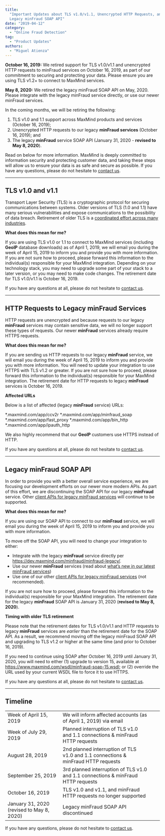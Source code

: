 ```yaml
---
title:
  "Important Updates about TLS v1.0/v1.1, Unencrypted HTTP Requests, and the
  Legacy minFraud SOAP API"
date: "2019-04-12"
category:
  - "Online Fraud Detection"
tag:
  - "Product Updates"
authors:
  - "Miguel Atienza"
---
```


**October 16, 2019:** We retired support for TLS v1.0/v1.1 and unencrypted HTTP
requests to minFraud services on October 16, 2019, as part of our commitment to
securing and protecting your data. Please ensure you are using TLS v1.2+ to
connect to MaxMind services.

**May 8, 2020:** We retired the legacy minFraud SOAP API on May, 2020. Please
integrate with the legacy minFraud service directly, or use our newer minFraud
services.

In the coming months, we will be retiring the following:

<!--lint disable ordered-list-marker-value-->

1. TLS v1.0 and 1.1 support across MaxMind products and services (October 16,
   2019\);
1. Unencrypted HTTP requests to our legacy **minFraud services** (October 16,
   2019\); and
1. The legacy **minFraud** service SOAP API (January 31, 2020 - **revised to May
   8, 2020**).

Read on below for more information. MaxMind is deeply committed to information
security and protecting customer data, and taking these steps will allow us to
ensure your data is as safe and secure as possible. If you have any questions,
please do not hesitate to
[contact us](https://support.maxmind.com/hc/en-us/requests/new/).

***

## TLS v1.0 and v1.1

Transport Layer Security (TLS) is a cryptographic protocol for securing
communications between systems. Older versions of TLS (1.0 and 1.1) have many
serious vulnerabilities and expose communications to the possibility of data
breach. Retirement of older TLS is a
[coordinated effort across many industries](https://blog.pcisecuritystandards.org/are-you-ready-for-30-june-2018-sayin-goodbye-to-ssl-early-tls).

<!--lint disable no-emphasis-as-heading-->

**What does this mean for me?**

If you are using TLS v1.0 or 1.1 to connect to MaxMind services (including
**GeoIP** database downloads) as of April 1, 2019, we will email you during the
week of April 15, 2019 to inform you and provide you with more information. If
you are not sure how to proceed, please forward this information to the
individual(s) responsible for your MaxMind integration. Depending on your
technology stack, you may need to upgrade some part of your stack to a later
version, or you may need to make code changes. The retirement date for TLS
v1.0/v1.1 is October 16, 2019.

If you have any questions at all, please do not hesitate to
[contact us](https://support.maxmind.com/hc/en-us/requests/new/).

***

## HTTP Requests to Legacy minFraud Services

HTTP requests are unencrypted and because requests to our legacy **minFraud**
services may contain sensitive data, we will no longer support these types of
requests. Our newer **minFraud** services already require HTTPS requests.

**What does this mean for me?**

If you are sending us HTTP requests to our legacy **minFraud** service, we will
email you during the week of April 15, 2019 to inform you and provide you with
more information. You will need to update your integration to use HTTPS with TLS
v1.2 or greater. If you are not sure how to proceed, please forward this
information to the individual(s) responsible for your MaxMind integration. The
retirement date for HTTP requests to legacy **minFraud** services is October
16, 2019.

**Affected URLs**

Below is a list of affected (legacy **minFraud** service) URLs:

\*.maxmind.com/app/ccv2r \*.maxmind.com/app/minfraud\_soap
\*.maxmind.com/app/fast\_proxy \*.maxmind.com/app/bin\_http
\*.maxmind.com/app/ipauth\_http

We also highly recommend that our **GeoIP** customers use HTTPS instead of HTTP.

If you have any questions at all, please do not hesitate to
[contact us](https://support.maxmind.com/hc/en-us/requests/new/).

***

## Legacy minFraud SOAP API

In order to provide you with a better overall service experience, we are
focusing our development efforts on our newer more modern APIs. As part of this
effort, we are discontinuing the SOAP API for our legacy **minFraud** service.
Other
[client APIs for legacy minFraud services](https://dev.maxmind.com/minfraud/minfraud-legacy/)
will continue to be supported.

**What does this mean for me?**

If you are using our SOAP API to connect to our **minFraud** service, we will
email you during the week of April 15, 2019 to inform you and provide you with
more information.

To move off the SOAP API, you will need to change your integration to either:

* Integrate with the legacy **minFraud** service directly per
  <https://dev.maxmind.com/minfraud/minfraud-legacy/>.
* Use our newer **minFraud** services (read about
  [what’s new in our latest minFraud services](https://dev.maxmind.com/minfraud/whats-new-in-minfraud-score-and-minfraud-insights/))
* Use one of our other
  [client APIs for legacy minFraud services](https://dev.maxmind.com/minfraud/minfraud-legacy/)
  (not recommended).

If you are not sure how to proceed, please forward this information to the
individual(s) responsible for your MaxMind integration. The retirement date for
the legacy **minFraud** SOAP API is January 31, 2020 (**revised to May 8,
2020**).

**Timing with older TLS retirement**

Please note that the retirement dates for TLS v1.0/v1.1 and HTTP requests to
legacy **minFraud** services are *earlier* than the retirement date for the SOAP
API. As a result, we recommend moving off the legacy minFraud SOAP API and
upgrading to TLS v1.2 or higher at the same time (and prior to October 16,
2019\).

If you need to continue using SOAP after October 16, 2019 until January 31,
2020, you will need to either (1) upgrade to version 15, available at
<https://www.maxmind.com/wsdl/minfraud-soap-15.wsdl>;
or (2) override the URL used by your current WSDL file to force it to use HTTPS.

If you have any questions at all, please do not hesitate to
[contact us](https://support.maxmind.com/hc/en-us/requests/new/).

***

## Timeline

|                                           |                                                                                   |   |   |
| ----------------------------------------- | --------------------------------------------------------------------------------- | - | - |
| Week of April 15, 2019                    | We will inform affected accounts (as of April 1, 2019) via email                  |   |   |
| Week of July 29, 2019                     | Planned interruption of TLS v1.0 and 1.1 connections & minFraud HTTP requests     |   |   |
| August 28, 2019                           | 2nd planned interruption of TLS v1.0 and 1.1 connections & minFraud HTTP requests |   |   |
| September 25, 2019                        | 3rd planned interruption of TLS v1.0 and 1.1 connections & minFraud HTTP requests |   |   |
| October 16, 2019                          | TLS v1.0 and v1.1, and minFraud HTTP requests no longer supported                 |   |   |
| January 31, 2020 (revised to May 8, 2020) | Legacy minFraud SOAP API discontinued                                             |   |   |

If you have any questions, please do not hesitate to
[contact us](https://support.maxmind.com/hc/en-us/requests/new/).
